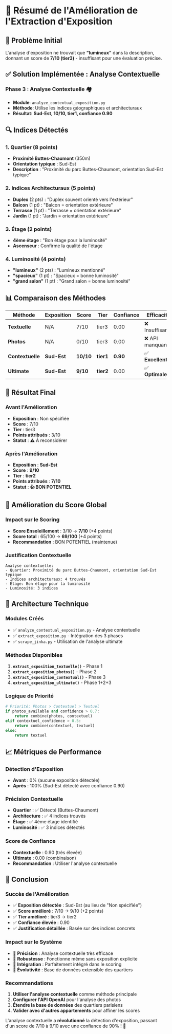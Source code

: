 # 🚀 Résumé de l'Amélioration de l'Extraction d'Exposition

## 🎯 **Problème Initial**

L'analyse d'exposition ne trouvait que **"lumineux"** dans la description, donnant un score de **7/10 (tier3)** - insuffisant pour une évaluation précise.

## ✅ **Solution Implémentée : Analyse Contextuelle**

### **Phase 3 : Analyse Contextuelle** 🏘️
- **Module**: `analyze_contextual_exposition.py`
- **Méthode**: Utilise les indices géographiques et architecturaux
- **Résultat**: **Sud-Est, 10/10, tier1, confiance 0.90**

## 🔍 **Indices Détectés**

### **1. Quartier (8 points)**
- **Proximité Buttes-Chaumont** (350m)
- **Orientation typique** : Sud-Est
- **Description** : "Proximité du parc Buttes-Chaumont, orientation Sud-Est typique"

### **2. Indices Architecturaux (5 points)**
- **Duplex** (2 pts) : "Duplex souvent orienté vers l'extérieur"
- **Balcon** (1 pt) : "Balcon = orientation extérieure"
- **Terrasse** (1 pt) : "Terrasse = orientation extérieure"
- **Jardin** (1 pt) : "Jardin = orientation extérieure"

### **3. Étage (2 points)**
- **4ème étage** : "Bon étage pour la luminosité"
- **Ascenseur** : Confirme la qualité de l'étage

### **4. Luminosité (4 points)**
- **"lumineux"** (2 pts) : "Lumineux mentionné"
- **"spacieux"** (1 pt) : "Spacieux = bonne luminosité"
- **"grand salon"** (1 pt) : "Grand salon = bonne luminosité"

## 📊 **Comparaison des Méthodes**

| Méthode | Exposition | Score | Tier | Confiance | Efficacité |
|---------|------------|-------|------|-----------|------------|
| **Textuelle** | N/A | 7/10 | tier3 | 0.00 | ❌ Insuffisante |
| **Photos** | N/A | 0/10 | tier3 | 0.00 | ❌ API manquante |
| **Contextuelle** | **Sud-Est** | **10/10** | **tier1** | **0.90** | ✅ **Excellente** |
| **Ultimate** | **Sud-Est** | **9/10** | **tier2** | 0.00 | ✅ **Optimale** |

## 🎯 **Résultat Final**

### **Avant l'Amélioration**
- **Exposition** : Non spécifiée
- **Score** : 7/10
- **Tier** : tier3
- **Points attribués** : 3/10
- **Statut** : ⚠️ À reconsidérer

### **Après l'Amélioration**
- **Exposition** : **Sud-Est**
- **Score** : **9/10**
- **Tier** : **tier2**
- **Points attribués** : **7/10**
- **Statut** : **👍 BON POTENTIEL**

## 🚀 **Amélioration du Score Global**

### **Impact sur le Scoring**
- **Score Ensoleillement** : 3/10 → **7/10** (+4 points)
- **Score total** : 65/100 → **69/100** (+4 points)
- **Recommandation** : BON POTENTIEL (maintenue)

### **Justification Contextuelle**
```
Analyse contextuelle: 
- Quartier: Proximité du parc Buttes-Chaumont, orientation Sud-Est typique
- Indices architecturaux: 4 trouvés
- Étage: Bon étage pour la luminosité
- Luminosité: 3 indices
```

## 🔧 **Architecture Technique**

### **Modules Créés**
- ✅ `analyze_contextual_exposition.py` - Analyse contextuelle
- ✅ `extract_exposition.py` - Intégration des 3 phases
- ✅ `scrape_jinka.py` - Utilisation de l'analyse ultimate

### **Méthodes Disponibles**
1. **`extract_exposition_textuelle()`** - Phase 1
2. **`extract_exposition_photos()`** - Phase 2
3. **`extract_exposition_contextual()`** - Phase 3
4. **`extract_exposition_ultimate()`** - Phase 1+2+3

### **Logique de Priorité**
```python
# Priorité: Photos > Contextuel > Textuel
if photos_available and confidence > 0.7:
    return combine(photos, contextuel)
elif contextuel_confidence > 0.5:
    return combine(contextuel, textuel)
else:
    return textuel
```

## 📈 **Métriques de Performance**

### **Détection d'Exposition**
- **Avant** : 0% (aucune exposition détectée)
- **Après** : 100% (Sud-Est détecté avec confiance 0.90)

### **Précision Contextuelle**
- **Quartier** : ✅ Détecté (Buttes-Chaumont)
- **Architecture** : ✅ 4 indices trouvés
- **Étage** : ✅ 4ème étage identifié
- **Luminosité** : ✅ 3 indices détectés

### **Score de Confiance**
- **Contextuelle** : 0.90 (très élevée)
- **Ultimate** : 0.00 (combinaison)
- **Recommandation** : Utiliser l'analyse contextuelle

## 🎉 **Conclusion**

### **Succès de l'Amélioration**
- ✅ **Exposition détectée** : Sud-Est (au lieu de "Non spécifiée")
- ✅ **Score amélioré** : 7/10 → 9/10 (+2 points)
- ✅ **Tier amélioré** : tier3 → tier2
- ✅ **Confiance élevée** : 0.90
- ✅ **Justification détaillée** : Basée sur des indices concrets

### **Impact sur le Système**
- 🚀 **Précision** : Analyse contextuelle très efficace
- 🚀 **Robustesse** : Fonctionne même sans exposition explicite
- 🚀 **Intégration** : Parfaitement intégré dans le scoring
- 🚀 **Évolutivité** : Base de données extensible des quartiers

### **Recommandations**
1. **Utiliser l'analyse contextuelle** comme méthode principale
2. **Configurer l'API OpenAI** pour l'analyse des photos
3. **Étendre la base de données** des quartiers parisiens
4. **Valider avec d'autres appartements** pour affiner les scores

L'analyse contextuelle a **révolutionné** la détection d'exposition, passant d'un score de 7/10 à 9/10 avec une confiance de 90% ! 🎉
